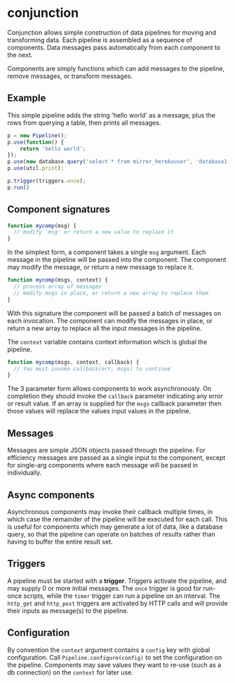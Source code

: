 # conjunction

Conjunction allows simple construction of data pipelines for moving and transforming data. 
Each pipeline is assembled as a sequence of components. Data messages pass automatically from each
component to the next.

Components are simply functions which can add messages to the pipeline, remove messages, or
transform messages.

## Example

This simple pipeline adds the string 'hello world' as a message, plus the rows from querying a table,
then prints all messages.

```javascript
p = new Pipeline();
p.use(function() {
	return 'hello world';
});
p.use(new database.query('select * from mirror_herokuuser', 'database1'));
p.use(util.print);

p.trigger(triggers.once);
p.run()
```

## Component signatures

```javascript
function mycomp(msg) {
  // modify 'msg' or return a new value to replace it
}
```

In the simplest form, a component takes a single `msg` argument. Each message in the pipeline will be
passed into the component. The component may modify the message, or return a new message to replace
it.

```javascript
function mycomp(msgs, context) {
  // process array of messages
  // modify msgs in place, or return a new array to replace them
}
```
With this signature the component will be passed a batch of messages on each invocation. The component 
can modify the messages in place, or return a new array to replace all the input messages in the pipeline.

The `context` variable contains context information which is global the pipeline.

```javascript
function mycomp(msgs, context, callback) {
  // You must invoke callback(err, msgs) to continue
}
```

The 3 parameter form allows components to work asynchronously. On completion they should invoke
the `callback` parameter indicating any error or result value. If an array is supplied for
the `msgs` callback parameter then those values will replace the values input values in the pipeline.

## Messages

Messages are simple JSON objects passed through the pipeline. For efficiency messages are passed
as a single input to the component, except for single-arg components where each message will be
passed in individually.

## Async components

Asynchronous components may invoke their callback multiple times, in which case the remainder
of the pipeline will be executed for each call. This is useful for components which may generate
a lot of data, like a database query, so that the pipeline can operate on batches of results
rather than having to buffer the entire result set.

## Triggers

A pipeline must be started with a **trigger**. Triggers activate the pipeline, and may supply
0 or more initial messages. The `once` trigger is good for run-once scripts, while the `timer`
trigger can run a pipeline on an interval. The `http_get` and `http_post` triggers are activated
by HTTP calls and will provide their inputs as message(s) to the pipeline.

## Configuration

By convention the `context` argument contains a `config` key with global configuration. Call
`Pipeline.configure(config)` to set the configuration on the pipeline. Components may
save values they want to re-use  (such as a db connection) on the `context` for later use.
